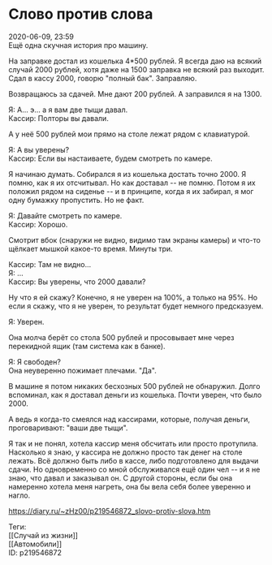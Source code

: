 Слово против слова
===================

   
 2020-06-09, 23:59   
  Ещё одна скучная история про машину.   
   
 На заправке достал из кошелька 4\*500 рублей. Я всегда даю на всякий случай 2000 рублей, хотя даже на 1500 заправка не всякий раз выходит. Сдал в кассу 2000, говорю "полный бак". Заправляю.   
   
 Возвращаюсь за сдачей. Мне дают 200 рублей. А заправился я на 1300.   
   
 Я: А... э... а я вам две тыщи давал.   
 Кассир: Полторы вы давали.   
   
 А у неё 500 рублей мои прямо на столе лежат рядом с клавиатурой.   
   
 Я: А вы уверены?   
 Кассир: Если вы настаиваете, будем смотреть по камере.   
   
 Я начинаю думать. Собирался я из кошелька достать точно 2000. Я помню, как я их отсчитывал. Но как доставал -- не помню. Потом я их положил рядом на сиденье -- и в принципе, когда я их забирал, я мог одну бумажку пропустить. Но не факт.   
   
 Я: Давайте смотреть по камере.   
 Кассир: Хорошо.   
   
 Смотрит вбок (снаружи не видно, видимо там экраны камеры) и что-то щёлкает мышкой какое-то время. Минуты три.   
   
 Кассир: Там не видно...   
 Я: ...   
 Кассир: Вы уверены, что 2000 давали?   
   
 Ну что я ей скажу? Конечно, я не уверен на 100%, а только на 95%. Но если я скажу, что я не уверен, то результат будет немного предсказуем.   
   
 Я: Уверен.   
   
 Она молча берёт со стола 500 рублей и просовывает мне через перекидной ящик (там система как в банке).   
   
 Я: Я свободен?   
 Она неуверенно пожимает плечами. "Да".   
   
 В машине я потом никаких бесхозных 500 рублей не обнаружил. Долго вспоминал, как я доставал деньги из кошелька. Почти уверен, что было 2000.   
   
 А ведь я когда-то смеялся над кассирами, которые, получая деньги, проговаривают: "ваши две тыщи".   
   
 Я так и не понял, хотела кассир меня обсчитать или просто протупила. Насколько я знаю, у кассира не должно просто так денег на столе лежать. Всё должно быть либо в кассе, либо подготовлено для выдачи сдачи. Но одновременно со мной обслуживался ещё один чел -- и я не знаю, что давал и заказывал он. С другой стороны, если бы она намеренно хотела меня нагреть, она бы вела себя более уверенно и нагло.   
    
 <https://diary.ru/~zHz00/p219546872_slovo-protiv-slova.htm>   
   
 Теги:   
 [[Случай из жизни]]   
 [[Автомобили]]   
 ID: p219546872
